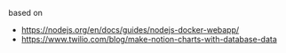 based on
- https://nodejs.org/en/docs/guides/nodejs-docker-webapp/
- https://www.twilio.com/blog/make-notion-charts-with-database-data

